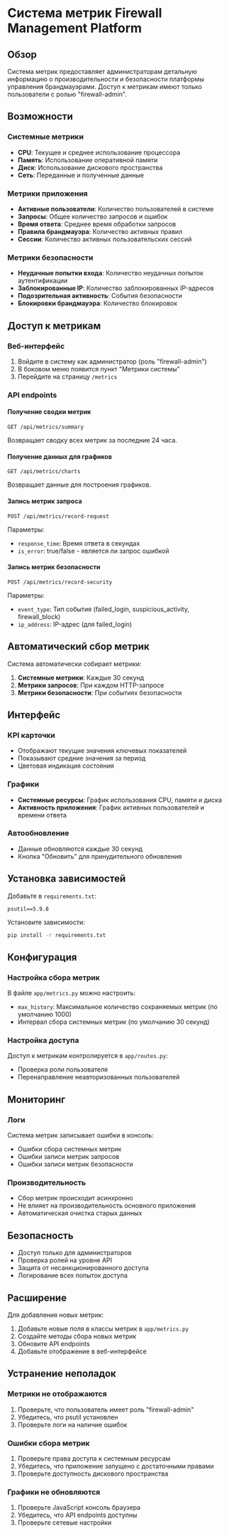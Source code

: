 # Система метрик Firewall Management Platform

## Обзор

Система метрик предоставляет администраторам детальную информацию о производительности и безопасности платформы управления брандмауэрами. Доступ к метрикам имеют только пользователи с ролью "firewall-admin".

## Возможности

### Системные метрики
- **CPU**: Текущее и среднее использование процессора
- **Память**: Использование оперативной памяти
- **Диск**: Использование дискового пространства
- **Сеть**: Переданные и полученные данные

### Метрики приложения
- **Активные пользователи**: Количество пользователей в системе
- **Запросы**: Общее количество запросов и ошибок
- **Время ответа**: Среднее время обработки запросов
- **Правила брандмауэра**: Количество активных правил
- **Сессии**: Количество активных пользовательских сессий

### Метрики безопасности
- **Неудачные попытки входа**: Количество неудачных попыток аутентификации
- **Заблокированные IP**: Количество заблокированных IP-адресов
- **Подозрительная активность**: События безопасности
- **Блокировки брандмауэра**: Количество блокировок

## Доступ к метрикам

### Веб-интерфейс
1. Войдите в систему как администратор (роль "firewall-admin")
2. В боковом меню появится пункт "Метрики системы"
3. Перейдите на страницу `/metrics`

### API endpoints

#### Получение сводки метрик
```
GET /api/metrics/summary
```
Возвращает сводку всех метрик за последние 24 часа.

#### Получение данных для графиков
```
GET /api/metrics/charts
```
Возвращает данные для построения графиков.

#### Запись метрик запроса
```
POST /api/metrics/record-request
```
Параметры:
- `response_time`: Время ответа в секундах
- `is_error`: true/false - является ли запрос ошибкой

#### Запись метрик безопасности
```
POST /api/metrics/record-security
```
Параметры:
- `event_type`: Тип события (failed_login, suspicious_activity, firewall_block)
- `ip_address`: IP-адрес (для failed_login)

## Автоматический сбор метрик

Система автоматически собирает метрики:

1. **Системные метрики**: Каждые 30 секунд
2. **Метрики запросов**: При каждом HTTP-запросе
3. **Метрики безопасности**: При событиях безопасности

## Интерфейс

### KPI карточки
- Отображают текущие значения ключевых показателей
- Показывают средние значения за период
- Цветовая индикация состояния

### Графики
- **Системные ресурсы**: График использования CPU, памяти и диска
- **Активность приложения**: График активных пользователей и времени ответа

### Автообновление
- Данные обновляются каждые 30 секунд
- Кнопка "Обновить" для принудительного обновления

## Установка зависимостей

Добавьте в `requirements.txt`:
```
psutil==5.9.8
```

Установите зависимости:
```bash
pip install -r requirements.txt
```

## Конфигурация

### Настройка сбора метрик
В файле `app/metrics.py` можно настроить:
- `max_history`: Максимальное количество сохраняемых метрик (по умолчанию 1000)
- Интервал сбора системных метрик (по умолчанию 30 секунд)

### Настройка доступа
Доступ к метрикам контролируется в `app/routes.py`:
- Проверка роли пользователя
- Перенаправление неавторизованных пользователей

## Мониторинг

### Логи
Система метрик записывает ошибки в консоль:
- Ошибки сбора системных метрик
- Ошибки записи метрик запросов
- Ошибки записи метрик безопасности

### Производительность
- Сбор метрик происходит асинхронно
- Не влияет на производительность основного приложения
- Автоматическая очистка старых данных

## Безопасность

- Доступ только для администраторов
- Проверка ролей на уровне API
- Защита от несанкционированного доступа
- Логирование всех попыток доступа

## Расширение

Для добавления новых метрик:

1. Добавьте новые поля в классы метрик в `app/metrics.py`
2. Создайте методы сбора новых метрик
3. Обновите API endpoints
4. Добавьте отображение в веб-интерфейсе

## Устранение неполадок

### Метрики не отображаются
1. Проверьте, что пользователь имеет роль "firewall-admin"
2. Убедитесь, что psutil установлен
3. Проверьте логи на наличие ошибок

### Ошибки сбора метрик
1. Проверьте права доступа к системным ресурсам
2. Убедитесь, что приложение запущено с достаточными правами
3. Проверьте доступность дискового пространства

### Графики не обновляются
1. Проверьте JavaScript консоль браузера
2. Убедитесь, что API endpoints доступны
3. Проверьте сетевые настройки 